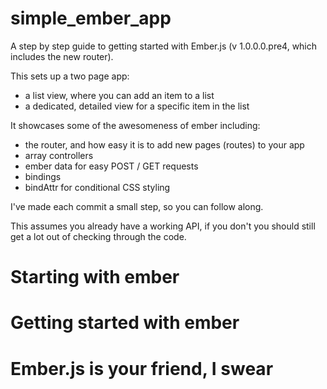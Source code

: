simple_ember_app
================

A step by step guide to getting started with Ember.js (v 1.0.0.0.pre4, which includes the new router).

This sets up a two page app: 
- a list view, where you can add an item to a list 
- a dedicated, detailed view for a specific item in the list

It showcases some of the awesomeness of ember including:
- the router, and how easy it is to add new pages (routes) to your app
- array controllers
- ember data for easy POST / GET requests
- bindings
- bindAttr for conditional CSS styling

I've made each commit a small step, so you can follow along. 

This assumes you already have a working API, if you don't you should still get a lot out of checking through the code.


# Starting with ember
# Getting started with ember
# Ember.js is your friend, I swear
